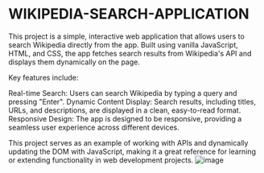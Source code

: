 # WIKIPEDIA-SEARCH-APPLICATION
This project is a simple, interactive web application that allows users to search Wikipedia directly from the app. Built using vanilla JavaScript, HTML, and CSS, the app fetches search results from Wikipedia's API and displays them dynamically on the page.

Key features include:

Real-time Search: Users can search Wikipedia by typing a query and pressing "Enter".
Dynamic Content Display: Search results, including titles, URLs, and descriptions, are displayed in a clean, easy-to-read format.
Responsive Design: The app is designed to be responsive, providing a seamless user experience across different devices.

This project serves as an example of working with APIs and dynamically updating the DOM with JavaScript, making it a great reference for learning or extending functionality in web development projects.
![image](https://github.com/user-attachments/assets/9f1bab32-8242-4c38-85fb-f53a6079a602)
